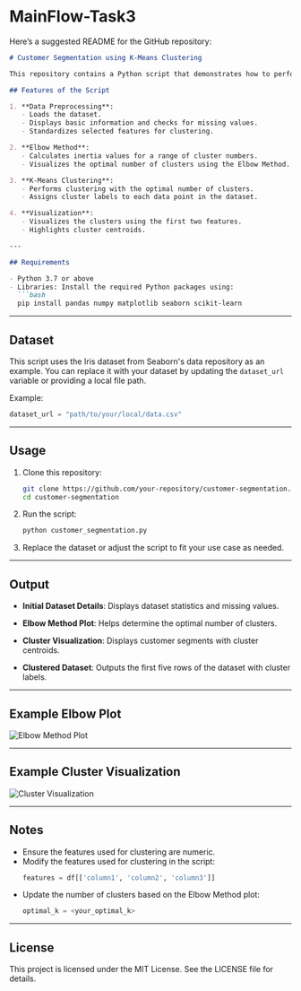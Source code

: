 # MainFlow-Task3

Here’s a suggested README for the GitHub repository:

```markdown
# Customer Segmentation using K-Means Clustering

This repository contains a Python script that demonstrates how to perform customer segmentation using K-Means clustering. The example leverages the Iris dataset for illustration but can be adapted for various datasets with similar features.

## Features of the Script

1. **Data Preprocessing**:
   - Loads the dataset.
   - Displays basic information and checks for missing values.
   - Standardizes selected features for clustering.

2. **Elbow Method**:
   - Calculates inertia values for a range of cluster numbers.
   - Visualizes the optimal number of clusters using the Elbow Method.

3. **K-Means Clustering**:
   - Performs clustering with the optimal number of clusters.
   - Assigns cluster labels to each data point in the dataset.

4. **Visualization**:
   - Visualizes the clusters using the first two features.
   - Highlights cluster centroids.

---

## Requirements

- Python 3.7 or above
- Libraries: Install the required Python packages using:
  ```bash
  pip install pandas numpy matplotlib seaborn scikit-learn
  ```

---

## Dataset

This script uses the Iris dataset from Seaborn's data repository as an example. You can replace it with your dataset by updating the `dataset_url` variable or providing a local file path.

Example:
```python
dataset_url = "path/to/your/local/data.csv"
```

---

## Usage

1. Clone this repository:
   ```bash
   git clone https://github.com/your-repository/customer-segmentation.git
   cd customer-segmentation
   ```

2. Run the script:
   ```bash
   python customer_segmentation.py
   ```

3. Replace the dataset or adjust the script to fit your use case as needed.

---

## Output

- **Initial Dataset Details**:
  Displays dataset statistics and missing values.
  
- **Elbow Method Plot**:
  Helps determine the optimal number of clusters.

- **Cluster Visualization**:
  Displays customer segments with cluster centroids.

- **Clustered Dataset**:
  Outputs the first five rows of the dataset with cluster labels.

---

## Example Elbow Plot

![Elbow Method Plot](path/to/your/elbow_plot_image.png)

---

## Example Cluster Visualization

![Cluster Visualization](path/to/your/cluster_plot_image.png)

---

## Notes

- Ensure the features used for clustering are numeric.
- Modify the features used for clustering in the script:
  ```python
  features = df[['column1', 'column2', 'column3']]
  ```
- Update the number of clusters based on the Elbow Method plot:
  ```python
  optimal_k = <your_optimal_k>
  ```

---

## License

This project is licensed under the MIT License. See the LICENSE file for details.
```
